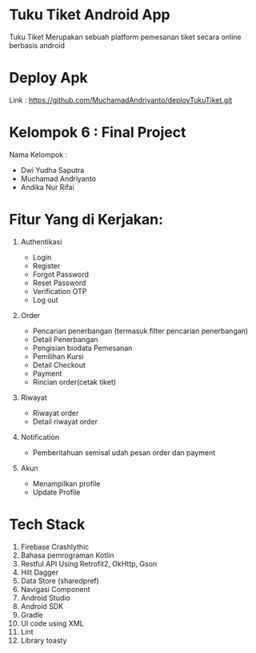 # Tuku Tiket Android App

Tuku Tiket Merupakan sebuah platform pemesanan tiket secara online berbasis android

# Deploy Apk

Link : https://github.com/MuchamadAndriyanto/deployTukuTiket.git

# Kelompok 6 : Final Project

Nama Kelompok : 

- Dwi Yudha Saputra
- Muchamad Andriyanto
- Andika Nur Rifai

# Fitur Yang di Kerjakan:

1. Authentikasi
   - Login
   - Register
   - Forgot Password
   - Reset Password
   - Verification OTP
   - Log out
     
2. Order
   - Pencarian penerbangan (termasuk filter pencarian penerbangan)
   - Detail Penerbangan
   - Pengisian biodata Pemesanan
   - Pemilihan Kursi
   - Detail Checkout
   - Payment
   - Rincian order(cetak tiket)

3. Riwayat
   - Riwayat order
   - Detail riwayat order
  
4. Notification
   - Pemberitahuan semisal udah pesan order dan payment

6. Akun
   - Menampilkan profile
   - Update Profile

# Tech Stack

1. Firebase Crashlythic
2. Bahasa pemrograman Kotlin
3. Restful API Using Retrofit2, OkHttp, Gson
4. Hilt Dagger
5. Data Store (sharedpref)
6. Navigasi Component
7. Android Studio
8. Android SDK
9. Gradle
10. UI code using XML
11. Lint
12. Library toasty

